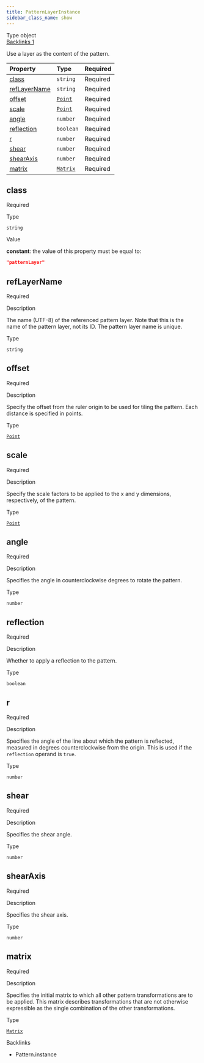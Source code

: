 ```yaml
---
title: PatternLayerInstance
sidebar_class_name: show
---
```


<div className="section-badges">

<div className="badge type">
        <span className="label">Type</span>
        <span className="value">object</span>
      </div>

<a href="#backlinks" className="badge backlinks">
          <span className="label">Backlinks</span>
          <span className="value">1</span>
        </a>

</div>

Use a layer as the content of the pattern.

<div className="property-preview">

<div className="property-table">

| Property                      | Type                                     | Required                                            |
| :---------------------------- | :--------------------------------------- | :-------------------------------------------------- |
| [class](#class)               | `string`                                 | <span className="property-required">Required</span> |
| [refLayerName](#reflayername) | `string`                                 | <span className="property-required">Required</span> |
| [offset](#offset)             | [`Point`](/specs/vectorgraphics/point)   | <span className="property-required">Required</span> |
| [scale](#scale)               | [`Point`](/specs/vectorgraphics/point)   | <span className="property-required">Required</span> |
| [angle](#angle)               | `number`                                 | <span className="property-required">Required</span> |
| [reflection](#reflection)     | `boolean`                                | <span className="property-required">Required</span> |
| [r](#r)                       | `number`                                 | <span className="property-required">Required</span> |
| [shear](#shear)               | `number`                                 | <span className="property-required">Required</span> |
| [shearAxis](#shearaxis)       | `number`                                 | <span className="property-required">Required</span> |
| [matrix](#matrix)             | [`Matrix`](/specs/vectorgraphics/matrix) | <span className="property-required">Required</span> |

</div>

</div>

<div className="property">

<div className="property-heading">

## class

<span className="property-required">Required</span>

</div>

<div className="property-item">

Type

`string`

</div>

<div className="property-item">

Value

<div className="value-description">

**constant**: the value of this property must be equal to:

```json
"patternLayer"
```

</div>

</div>

</div>

<div className="property">

<div className="property-heading">

## refLayerName

<span className="property-required">Required</span>

</div>

<div className="property-item">

Description

The name (UTF-8) of the referenced pattern layer. Note that this is the name of the pattern layer, not its ID. The pattern layer name is unique.

</div>

<div className="property-item">

Type

`string`

</div>

</div>

<div className="property">

<div className="property-heading">

## offset

<span className="property-required">Required</span>

</div>

<div className="property-item">

Description

Specify the offset from the ruler origin to be used for tiling the pattern. Each distance is specified in points.

</div>

<div className="property-item">

Type

[`Point`](/specs/vectorgraphics/point)

</div>

</div>

<div className="property">

<div className="property-heading">

## scale

<span className="property-required">Required</span>

</div>

<div className="property-item">

Description

Specify the scale factors to be applied to the x and y dimensions, respectively, of the pattern.

</div>

<div className="property-item">

Type

[`Point`](/specs/vectorgraphics/point)

</div>

</div>

<div className="property">

<div className="property-heading">

## angle

<span className="property-required">Required</span>

</div>

<div className="property-item">

Description

Specifies the angle in counterclockwise degrees to rotate the pattern.

</div>

<div className="property-item">

Type

`number`

</div>

</div>

<div className="property">

<div className="property-heading">

## reflection

<span className="property-required">Required</span>

</div>

<div className="property-item">

Description

Whether to apply a reflection to the pattern.

</div>

<div className="property-item">

Type

`boolean`

</div>

</div>

<div className="property">

<div className="property-heading">

## r

<span className="property-required">Required</span>

</div>

<div className="property-item">

Description

Specifies the angle of the line about which the pattern is reflected, measured in degrees counterclockwise from the origin. This is used if the `reflection` operand is `true`.

</div>

<div className="property-item">

Type

`number`

</div>

</div>

<div className="property">

<div className="property-heading">

## shear

<span className="property-required">Required</span>

</div>

<div className="property-item">

Description

Specifies the shear angle.

</div>

<div className="property-item">

Type

`number`

</div>

</div>

<div className="property">

<div className="property-heading">

## shearAxis

<span className="property-required">Required</span>

</div>

<div className="property-item">

Description

Specifies the shear axis.

</div>

<div className="property-item">

Type

`number`

</div>

</div>

<div className="property">

<div className="property-heading">

## matrix

<span className="property-required">Required</span>

</div>

<div className="property-item">

Description

Specifies the initial matrix to which all other pattern transformations are to be applied. This matrix describes transformations that are not otherwise expressible as the single combination of the other transformations.

</div>

<div className="property-item">

Type

[`Matrix`](/specs/vectorgraphics/matrix)

</div>

</div>

<div id="backlinks" className="section-backlinks">

<div className="backlinks-title">Backlinks</div>

<ul className="backlinks-list">

<li className="backlink">
      <Link to='/specs/vectorgraphics/pattern#instance'>Pattern.instance</Link>
      </li>

</ul>

</div>

